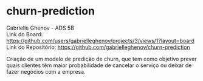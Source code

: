 # churn-prediction
Gabrielle Ghenov - ADS 5B<br>
Link do Board: https://github.com/users/gabrielleghenov/projects/3/views/1?layout=board <br>
Link do Repositório: https://github.com/gabrielleghenov/churn-prediction

Criação de um modelo de predição de churn, que tem como objetivo prever quais clientes têm maior probabilidade de cancelar o serviço ou deixar de fazer negócios com a empresa.
